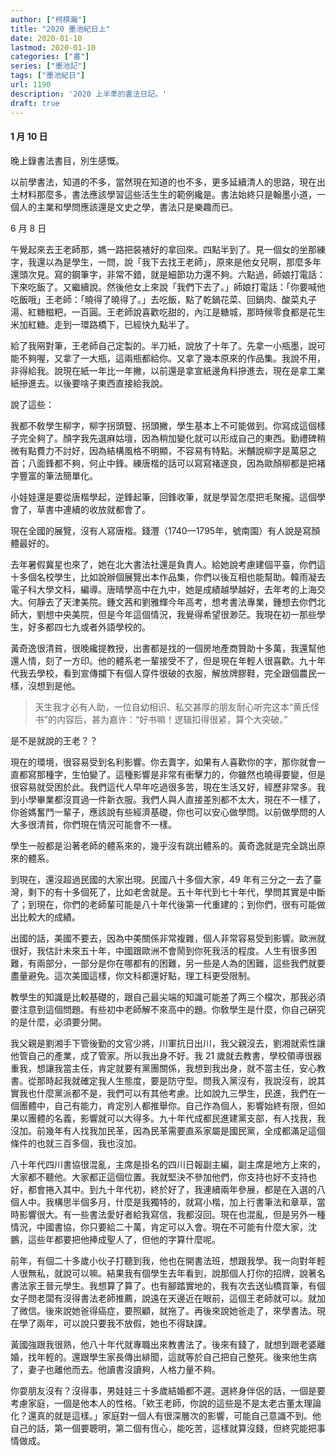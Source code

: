 ```yaml
---
author: ["柯棋瀚"]
title: "2020 墨池紀日上"
date: 2020-01-10
lastmod: 2020-01-10
categories: ["書"]
series: ["墨池記"]
tags: ["墨池紀日"]
url: 1190
description: '2020 上半秊的書法日記。'
draft: true
---
```


#### 1 月 10 日

晚上錄書法書目，別生感慨。

以前學書法，知道的不多，當然現在知道的也不多，更多延續清人的思路，現在出土材料那麼多，書法應該學習這些活生生的範例纔是。書法始終只是翰墨小道，一個人的主業和學問應該還是文史之學，書法只是樂趣而已。



6 月 8 日

午覺起來去王老師那，媽一路把裝裱好的拿回來。四點半到了。見一個女的坐那練字，我還以為是學生，一問，說「我下去找王老師」，原來是他女兒啊，那麼多年還頭次見。寫的鋼筆字，非常不錯，就是細節功力還不夠。六點過，師娘打電話：下來吃飯了。又繼續說。然後他女上來說「我們下去了。」師娘打電話：「你要喊他吃飯哦」王老師：「曉得了曉得了。」去吃飯，點了乾鍋花菜、回鍋肉、酸菜丸子湯、紅糖糍粑，一百圓。王老師說喜歡吃甜的，內江是糖城，那時候零食都是花生米加紅糖。走到一環路橋下，已經快九點半了。

給了我㒳對筆，王老師自己定製的。半刀紙，說放了十年了。先拿一小瓶墨，說可能不夠喔，又拿了一大瓶，這兩瓶都給你。又拿了幾本原來的作品集。我說不用，非得給我。說現在紙一年比一年撇，以前還是拿宣紙邊角料摻進去，現在是拿工業紙摻進去。以後要啥子東西直接給我說。

說了這些：

我都不敎學生柳字，柳字拐頭豎、拐頭撇，學生基本上不可能做到。你寫成這個樣子完全夠了。顏字我先選麻姑壇，因為稍加變化就可以形成自己的東西。勤禮碑稍微有點費力不討好，因為結構風格不明顯，不容易有特點。米黼說柳字是萬惡之首；八面鋒都不夠，何止中鋒。練唐楷的話可以寫寫褚遂良，因為歐顏柳都是把褚字豐富的筆法簡單化。

小娃娃還是要從唐楷學起，逆鋒起筆，回鋒收筆，就是學習怎麼把毛聚攏。這個學會了，草書中連續的收放就都會了。

現在全國的展覽，沒有人寫唐楷。錢灃（1740—1795年，號南園）有人說是寫顏體最好的。

去年暑假冀星也來了，她在北大書法社還是負責人。給她說考慮建個平臺，你們這十多個名校學生，比如說辦個展覽出本作品集，你們以後互相也能幫助。韓雨凝去電子科大學文科，編導。唐晴學高中在九中，她是成績越學越好，去年考的上海交大。何靜去了天津美院。鍾文茜和劉雅輝今年高考，想考書法專業，鍾想去你們北師大，劉想中央美院，但是今年這個情況，我覺得希望很渺茫。我現在初一那些學生，好多都四七九或者外語學校的。

黃奇逸很清貧，很晚纔提教授，出書都是找的一個房地產商贊助十多萬，我還幫他還人情，刻了一方印。他的體系老一輩接受不了，但是現在年輕人很喜歡。九十年代我去學校，看到宣傳攔下有個人穿件很破的衣服，解放牌膠鞋，完全跟個農民一樣，沒想到是他。

> 天生我才必有人助，一位自幼相识、私交甚厚的朋友耐心听完这本“黄氏怪书”的内容后，甚为嘉许：“好书嘛！逻辑扣得很紧，算个大突破。”

是不是就說的王老？？

現在的環境，很容易受到名利影響。你去賣字，如果有人喜歡你的字，那你就會一直都寫那種字，生怕變了。這種影響是非常有衝擊力的，你雖然也曉得要變，但是很容易就受困於此。我們這代人早年吃過很多苦，現在生活又好，經歷非常多。我到小學畢業都沒買過一件新衣服。我們人與人直接差別都不太大，現在不一樣了，你爸媽奮鬥一輩子，應該說有些經濟基礎，你也可以安心做學問。以前做學問的人大多很清貧，你們現在情況可能會不一樣。

學生一般都是沿著老師的體系來的，幾乎沒有跳出體系的。黃奇逸就是完全跳出原來的體系。

到現在，還沒超過民國的大家出現。民國八十多個大家，49 年有三分之一去了臺灣，剩下的有十多個死了，比如老舍就是。五十年代到七十年代，學問其實是中斷了；到現在，你們的老師輩可能是八十年代後第一代重建的；到你們，很有可能做出比較大的成績。

出國的話，美國不要去，因為中美關係非常複雜，個人非常容易受到影響。歐洲就很好，我估計未來五十年，中國跟歐洲不會鬧到你死我活的程度。人生有很多困難，有兩部分，一部分是你在哪都有的困難，另一些是人為的困難，這些我們就要盡量避免。這次美國這樣，你文科都還好點，理工科更受限制。

教學生的知識是比較基礎的，跟自己最尖端的知識可能差了两三个檔次，那我必須要注意到這個問題。有些初中老師解不來高中的題。你敎學生是什麼，你自己硏究的是什麼，必須要分開。

我父親是劉湘手下管後勤的文官少將，川軍抗日出川，我父親沒去，劉湘就索性讓他管自己的產業，成了管家。所以我出身不好。我 21 歲就去教書，學校領導很器重我，想讓我當主任，肯定就要有黨團關係，我想到我出身，就不當主任，安心教書。從那時起我就確定我人生態度，要是防守型。問我入黨沒有，我說沒有，說其實我也什麼黨派都不是，我們可以有其他考慮。比如說九三學生，民進，我們在一個團體中，自己有能力，肯定別人都推舉你。自己作為個人，影響始終有限，但如果以團體的名義，影響就可以大得多。九十年代成都民進建黨支部，有人找我，我沒加。前幾年有人找我加民革，因為民革需要直系家屬是國民黨，全成都滿足這個條件的也就三百多個，我也沒加。

八十年代四川書協很混亂，主席是掛名的四川日報副主編，副主席是地方上來的，大家都不聽他。大家都正這個位置。我就堅決不參加他們，你支持也好不支持也好，都會捲入其中。到九十年代初，終於好了，我連續兩年參展，都是在入選的八個人中。我構思半個多月，什麼是我獨特的，就寫小楷，加上行書筆法和章草，當時影響很大。有一些書法愛好者給我寫信，我都沒回。現在也混亂，但是另外一種情況，中國書協，你只要給二十萬，肯定可以入會。現在不可能有什麼大家，沈鵬，這些年都要把他捧成聖人了，但他的字算什麼呢。

前年，有個二十多歲小伙子打聽到我，他也在開書法班，想跟我學。我一向對年輕人很無私，就說可以嘛。結果我有個學生去年看到，說那個人打你的招牌，說著名書法家王晉元學生。我想算了算了。也有腳踏實地的，我有次去送仙橋買筆，有個女子問老闆有沒得書法老師推薦，說遠在天邊近在眼前，這個王老師就可以。就加了微信。後來說她爸得癌症，要照顧，就拖了。再後來說她爸走了，來學書法。現在學了兩年，可以說只要我不放假，她也不得缺課。

黃國強跟我很熟，他八十年代就專職出來教書法了。後來有錢了，就想到跟老婆離婚，找年輕的。還跟學生家長傳出緋聞，這就等於自己把自己整死。後來他生病了，妻子也離他而去。他讀書沒讀夠，人格力量不夠。

你耍朋友沒有？沒得事，男娃娃三十多歲結婚都不遲。選終身伴侶的話，一個是要考慮家庭，一個是他本人的性格。「欸王老師，你說的這些是不是太老古董太理論化？還真的就是這樣。」家庭對一個人有很深層次的影響，可能自己意識不到。他自己的話，第一個要聰明，第二個有恆心，能吃苦，這樣就算沒錢，但終究能把事情做成。
